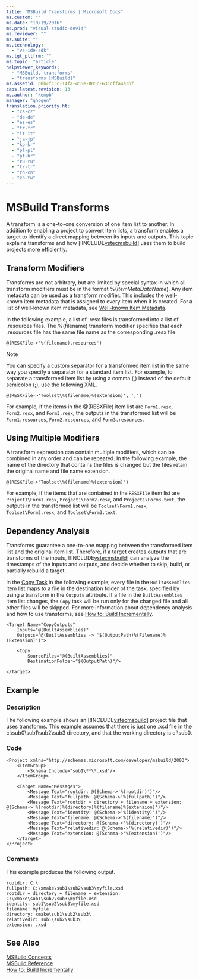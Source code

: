 ```yaml
---
title: "MSBuild Transforms | Microsoft Docs"
ms.custom: ""
ms.date: "10/19/2016"
ms.prod: "visual-studio-dev14"
ms.reviewer: ""
ms.suite: ""
ms.technology: 
  - "vs-ide-sdk"
ms.tgt_pltfrm: ""
ms.topic: "article"
helpviewer_keywords: 
  - "MSBuild, transforms"
  - "transforms [MSBuild]"
ms.assetid: d0bcfc3c-14fa-455e-805c-63ccffa4a3bf
caps.latest.revision: 13
ms.author: "kempb"
manager: "ghogen"
translation.priority.ht: 
  - "cs-cz"
  - "de-de"
  - "es-es"
  - "fr-fr"
  - "it-it"
  - "ja-jp"
  - "ko-kr"
  - "pl-pl"
  - "pt-br"
  - "ru-ru"
  - "tr-tr"
  - "zh-cn"
  - "zh-tw"
---
```

# MSBuild Transforms
A transform is a one-to-one conversion of one item list to another. In addition to enabling a project to convert item lists, a transform enables a target to identify a direct mapping between its inputs and outputs. This topic explains transforms and how [!INCLUDE[vstecmsbuild](../extensibility/includes/vstecmsbuild_md.md)] uses them to build projects more efficiently.  
  
## Transform Modifiers  
 Transforms are not arbitrary, but are limited by special syntax in which all transform modifiers must be in the format %(*ItemMetaDataName*). Any item metadata can be used as a transform modifier. This includes the well-known item metadata that is assigned to every item when it is created. For a list of well-known item metadata, see [Well-known Item Metadata](../reference/msbuild-well-known-item-metadata.md).  
  
 In the following example, a list of .resx files is transformed into a list of .resources files. The %(filename) transform modifier specifies that each .resources file has the same file name as the corresponding .resx file.  
  
```  
@(RESXFile->'%(filename).resources')  
```  
  
> [!NOTE]
>  You can specify a custom separator for a transformed item list in the same way you specify a separator for a standard item list. For example, to separate a transformed item list by using a comma (,) instead of the default semicolon (;), use the following XML.  
  
```  
@(RESXFile->'Toolset\%(filename)%(extension)', ',')  
```  
  
 For example, if the items in the @(RESXFile) item list are `Form1.resx`, `Form2.resx`, and `Form3.resx`, the outputs in the transformed list will be `Form1.resources`, `Form2.resources`, and `Form3.resources`.  
  
## Using Multiple Modifiers  
 A transform expression can contain multiple modifiers, which can be combined in any order and can be repeated. In the following example, the name of the directory that contains the files is changed but the files retain the original name and file name extension.  
  
```  
@(RESXFile->'Toolset\%(filename)%(extension)')  
```  
  
 For example, if the items that are contained in the `RESXFile` item list are `Project1\Form1.resx`, `Project1\Form2.resx`, and `Project1\Form3.text`, the outputs in the transformed list will be `Toolset\Form1.resx`, `Toolset\Form2.resx`, and `Toolset\Form3.text`.  
  
## Dependency Analysis  
 Transforms guarantee a one-to-one mapping between the transformed item list and the original item list. Therefore, if a target creates outputs that are transforms of the inputs, [!INCLUDE[vstecmsbuild](../extensibility/includes/vstecmsbuild_md.md)] can analyze the timestamps of the inputs and outputs, and decide whether to skip, build, or partially rebuild a target.  
  
 In the [Copy Task](../reference/copy-task.md) in the following example, every file in the `BuiltAssemblies` item list maps to a file in the destination folder of the task, specified by using a transform in the `Outputs` attribute. If a file in the `BuiltAssemblies` item list changes, the `Copy` task will be run only for the changed file and all other files will be skipped. For more information about dependency analysis and how to use transforms, see [How to: Build Incrementally](../reference/how-to--build-incrementally.md).  
  
```  
<Target Name="CopyOutputs"  
    Inputs="@(BuiltAssemblies)"  
    Outputs="@(BuiltAssemblies -> '$(OutputPath)%(Filename)%(Extension)')">  
  
    <Copy  
        SourceFiles="@(BuiltAssemblies)"  
        DestinationFolder="$(OutputPath)"/>  
  
</Target>  
```  
  
## Example  
  
### Description  
 The following example shows an [!INCLUDE[vstecmsbuild](../extensibility/includes/vstecmsbuild_md.md)] project file that uses transforms. This example assumes that there is just one .xsd file in the c:\sub0\sub1\sub2\sub3 directory, and that the working directory is c:\sub0.  
  
### Code  
  
```  
<Project xmlns="http://schemas.microsoft.com/developer/msbuild/2003">  
    <ItemGroup>  
        <Schema Include="sub1\**\*.xsd"/>  
    </ItemGroup>  
  
    <Target Name="Messages">  
        <Message Text="rootdir: @(Schema->'%(rootdir)')"/>  
        <Message Text="fullpath: @(Schema->'%(fullpath)')"/>  
        <Message Text="rootdir + directory + filename + extension: @(Schema->'%(rootdir)%(directory)%(filename)%(extension)')"/>  
        <Message Text="identity: @(Schema->'%(identity)')"/>  
        <Message Text="filename: @(Schema->'%(filename)')"/>  
        <Message Text="directory: @(Schema->'%(directory)')"/>  
        <Message Text="relativedir: @(Schema->'%(relativedir)')"/>  
        <Message Text="extension: @(Schema->'%(extension)')"/>  
    </Target>  
</Project>  
```  
  
### Comments  
 This example produces the following output.  
  
```  
rootdir: C:\  
fullpath: C:\xmake\sub1\sub2\sub3\myfile.xsd  
rootdir + directory + filename + extension: C:\xmake\sub1\sub2\sub3\myfile.xsd  
identity: sub1\sub2\sub3\myfile.xsd  
filename: myfile  
directory: xmake\sub1\sub2\sub3\  
relativedir: sub1\sub2\sub3\  
extension: .xsd  
```  
  
## See Also  
 [MSBuild Concepts](../reference/msbuild-concepts.md)   
 [MSBuild Reference](../reference/msbuild-reference.md)   
 [How to: Build Incrementally](../reference/how-to--build-incrementally.md)